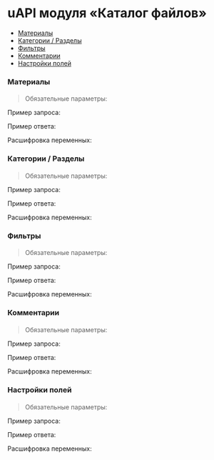 # uAPI модуля «Каталог файлов»

- [Материалы](#module-load-entry)
- [Категории / Разделы](#module-load-category)
- [Фильтры](#module-load-filter)
- [Комментарии](#module-load-comments)
- [Настройки полей](#module-load-fields)

<a name="module-load-entry"></a>
### Материалы

####

> Обязательные параметры:

Пример запроса:


Пример ответа:


Расшифровка переменных:


<a name="module-load-category"></a>
### Категории / Разделы

####

> Обязательные параметры:

Пример запроса:


Пример ответа:


Расшифровка переменных:


<a name="module-load-filter"></a>
### Фильтры

####

> Обязательные параметры:

Пример запроса:


Пример ответа:


Расшифровка переменных:


<a name="module-load-comments"></a>
### Комментарии

####

> Обязательные параметры:

Пример запроса:


Пример ответа:


Расшифровка переменных:


<a name="module-load-fields"></a>
### Настройки полей

####

> Обязательные параметры:

Пример запроса:


Пример ответа:


Расшифровка переменных:
